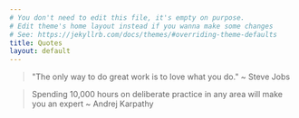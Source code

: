 ```yaml
---
# You don't need to edit this file, it's empty on purpose.
# Edit theme's home layout instead if you wanna make some changes
# See: https://jekyllrb.com/docs/themes/#overriding-theme-defaults
title: Quotes
layout: default
---
```


> "The only way to do great work is to love what you do."
~ Steve Jobs

> Spending 10,000 hours on deliberate practice in any area will make you an expert
~ Andrej Karpathy

